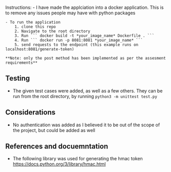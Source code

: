 Instructions:
    - I have made the applciation into a docker application. This is to remove any issues people may have with python packages

    - To run the application
        1. clone this repo
        2. Navigate to the root directory
        3. Run ``` docker build -t *your_image_name* Dockerfile . ```
        4. Run ``` docker run -p 8081:8081 *your_image_name* ```
        5. send requests to the endpoint (this example runs on localhost:8081/generate-token)
    
    **Note: only the post method has been implemented as per the assesment requirements**

## Testing

- The given test cases were added, as well as a few others. They can be run from the root directory, by running 
``` python3 -m unittest test.py ```

## Considerations

- No authentication was added as I believed it to be out of the scope of the project, but could be added as well

## References and docuemntation

- The following library was used for generating the hmac token https://docs.python.org/3/library/hmac.html
